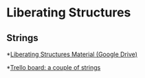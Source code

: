 <!-- TITLE: Liberating Structures -->
<!-- SUBTITLE: A quick summary of Liberating Structures -->

# Liberating Structures
## Strings

*[Liberating Structures Material (Google Drive)](https://drive.google.com/drive/folders/0B1aVFtekeimwWUZmSldJWm9Sa2s)

*[Trello board: a couple of strings](https://trello.com/b/RRgrkb29/liberating-structures-strings)


